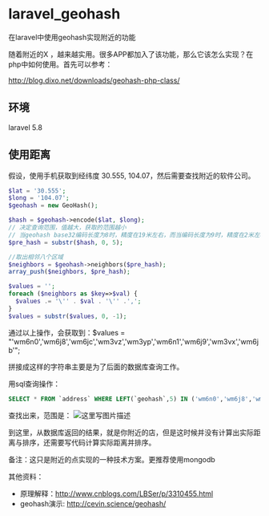 # laravel_geohash
在laravel中使用geohash实现附近的功能

随着附近的X ，越来越实用。很多APP都加入了该功能，那么它该怎么实现？在php中如何使用。首先可以参考：

http://blog.dixo.net/downloads/geohash-php-class/

## 环境
laravel 5.8

## 使用距离
假设，使用手机获取到经纬度 30.555, 104.07，然后需要查找附近的软件公司。

```php
$lat = '30.555';
$long = '104.07';
$geohash = new GeoHash();

$hash = $geohash->encode($lat, $long);
// 决定查询范围，值越大，获取的范围越小
// 当geohash base32编码长度为8时，精度在19米左右，而当编码长度为9时，精度在2米左右，编码长度需要根据数据情况进行选择。
$pre_hash = substr($hash, 0, 5);

//取出相邻八个区域
$neighbors = $geohash->neighbors($pre_hash);
array_push($neighbors, $pre_hash);

$values = '';
foreach ($neighbors as $key=>$val) {
  $values .= '\'' . $val . '\'' .',';
}
$values = substr($values, 0, -1);
```

通过以上操作，会获取到：$values = "'wm6n0','wm6j8','wm6jc','wm3vz','wm3yp','wm6n1','wm6j9','wm3vx','wm6jb'";

拼接成这样的字符串主要是为了后面的数据库查询工作。

用sql查询操作：
```sql
SELECT * FROM `address` WHERE LEFT(`geohash`,5) IN ('wm6n0','wm6j8','wm6jc','wm3vz','wm3yp','wm6n1','wm6j9','wm3vx','wm6jb')
```

查找出来，范围是：
![这里写图片描述](http://img.blog.csdn.net/20150904141041421)

到这里，从数据库返回的结果，就是你附近的店，但是这时候并没有计算出实际距离与排序，还需要写代码计算实际距离并排序。


备注：这只是附近的点实现的一种技术方案。更推荐使用mongodb

其他资料：
* 原理解释：http://www.cnblogs.com/LBSer/p/3310455.html
* geohash演示: http://cevin.science/geohash/

